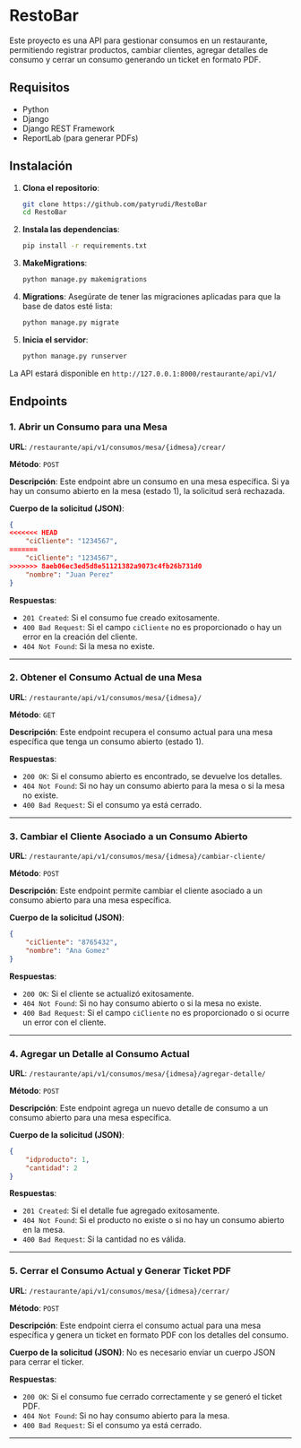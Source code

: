 # RestoBar
Este proyecto es una API para gestionar consumos en un restaurante, permitiendo registrar productos, cambiar clientes, agregar detalles de consumo y cerrar un consumo generando un ticket en formato PDF.

## Requisitos

- Python
- Django
- Django REST Framework
- ReportLab (para generar PDFs)

## Instalación

1. **Clona el repositorio**:
    ```bash
    git clone https://github.com/patyrudi/RestoBar
    cd RestoBar
    ```

2. **Instala las dependencias**:
    ```bash
    pip install -r requirements.txt
    ```
3.  **MakeMigrations**:
    ```bash
    python manage.py makemigrations
    ```
    
4. **Migrations**:
    Asegúrate de tener las migraciones aplicadas para que la base de datos esté lista:
    ```bash
    python manage.py migrate
    ```

5. **Inicia el servidor**:
    ```bash
    python manage.py runserver
    ```

La API estará disponible en `http://127.0.0.1:8000/restaurante/api/v1/`

## Endpoints

### 1. **Abrir un Consumo para una Mesa**
   
   **URL**: `/restaurante/api/v1/consumos/mesa/{idmesa}/crear/`
   
   **Método**: `POST`
   
   **Descripción**: Este endpoint abre un consumo en una mesa específica. Si ya hay un consumo abierto en la mesa (estado 1), la solicitud será rechazada.
   
   **Cuerpo de la solicitud (JSON)**:
   ```json
   {
<<<<<<< HEAD
       "ciCliente": "1234567",  
=======
       "ciCliente": "1234567", 
>>>>>>> 8aeb06ec3ed5d8e51121382a9073c4fb26b731d0
       "nombre": "Juan Perez"    
   }
   ```

   **Respuestas**:
   - `201 Created`: Si el consumo fue creado exitosamente.
   - `400 Bad Request`: Si el campo `ciCliente` no es proporcionado o hay un error en la creación del cliente.
   - `404 Not Found`: Si la mesa no existe.

---

### 2. **Obtener el Consumo Actual de una Mesa**
   
   **URL**: `/restaurante/api/v1/consumos/mesa/{idmesa}/`
   
   **Método**: `GET`
   
   **Descripción**: Este endpoint recupera el consumo actual para una mesa específica que tenga un consumo abierto (estado 1).

   **Respuestas**:
   - `200 OK`: Si el consumo abierto es encontrado, se devuelve los detalles.
   - `404 Not Found`: Si no hay un consumo abierto para la mesa o si la mesa no existe.
   - `400 Bad Request`: Si el consumo ya está cerrado.

---
### 3. **Cambiar el Cliente Asociado a un Consumo Abierto**
   
   **URL**: `/restaurante/api/v1/consumos/mesa/{idmesa}/cambiar-cliente/`
   
   **Método**: `POST`
   
   **Descripción**: Este endpoint permite cambiar el cliente asociado a un consumo abierto para una mesa específica.
   
   **Cuerpo de la solicitud (JSON)**:
   ```json
   {
       "ciCliente": "8765432",  
       "nombre": "Ana Gomez"     
   }
   ```

   **Respuestas**:
   - `200 OK`: Si el cliente se actualizó exitosamente.
   - `404 Not Found`: Si no hay consumo abierto o si la mesa no existe.
   - `400 Bad Request`: Si el campo `ciCliente` no es proporcionado o si ocurre un error con el cliente.

---

### 4. **Agregar un Detalle al Consumo Actual**
   
   **URL**: `/restaurante/api/v1/consumos/mesa/{idmesa}/agregar-detalle/`
   
   **Método**: `POST`
   
   **Descripción**: Este endpoint agrega un nuevo detalle de consumo a un consumo abierto para una mesa específica.

   **Cuerpo de la solicitud (JSON)**:
   ```json
   {
       "idproducto": 1,  
       "cantidad": 2     
   }
   ```

   **Respuestas**:
   - `201 Created`: Si el detalle fue agregado exitosamente.
   - `404 Not Found`: Si el producto no existe o si no hay un consumo abierto en la mesa.
   - `400 Bad Request`: Si la cantidad no es válida.

---

### 5. **Cerrar el Consumo Actual y Generar Ticket PDF**
   
   **URL**: `/restaurante/api/v1/consumos/mesa/{idmesa}/cerrar/`
   
   **Método**: `POST`
   
   **Descripción**: Este endpoint cierra el consumo actual para una mesa específica y genera un ticket en formato PDF con los detalles del consumo.

   **Cuerpo de la solicitud (JSON)**: No es necesario enviar un cuerpo JSON para cerrar el ticker.

   **Respuestas**:
   - `200 OK`: Si el consumo fue cerrado correctamente y se generó el ticket PDF.
   - `404 Not Found`: Si no hay consumo abierto para la mesa.
   - `400 Bad Request`: Si el consumo ya está cerrado.

---
